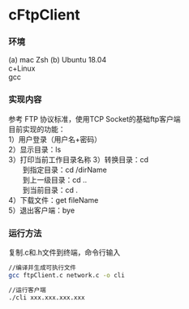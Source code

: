 # cFtpClient

### 环境
(a) mac Zsh  (b) Ubuntu 18.04  
c+Linux  
gcc  

### 实现内容
参考 FTP 协议标准，使用TCP Socket的基础ftp客户端  
目前实现的功能：  
1）用户登录（用户名+密码）  
2）显示目录：ls  
3）打印当前工作目录名称
3）转换目录：cd  
&emsp;&emsp;到指定目录：cd /dirName  
&emsp;&emsp;到上一级目录：cd ..  
&emsp;&emsp;到当前目录：cd .  
4）下载文件：get fileName  
5）退出客户端：bye  


### 运行方法
复制.c和.h文件到终端，命令行输入
```bash
//编译并生成可执行文件
gcc ftpClient.c network.c -o cli

//运行客户端
./cli xxx.xxx.xxx.xxx
```

